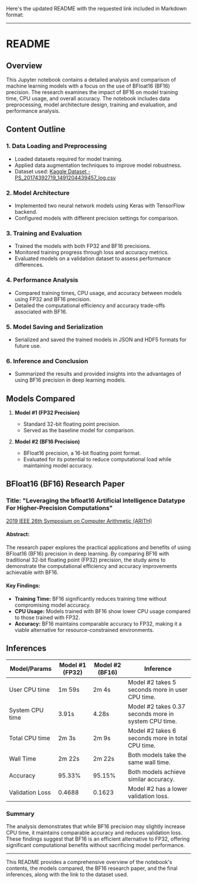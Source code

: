 Here's the updated README with the requested link included in Markdown format:

---

# README

## Overview

This Jupyter notebook contains a detailed analysis and comparison of machine learning models with a focus on the use of BFloat16 (BF16) precision. The research examines the impact of BF16 on model training time, CPU usage, and overall accuracy. The notebook includes data preprocessing, model architecture design, training and evaluation, and performance analysis.

## Content Outline

### 1. Data Loading and Preprocessing
- Loaded datasets required for model training.
- Applied data augmentation techniques to improve model robustness.
- Dataset used: [Kaggle Dataset - PS_20174392719_1491204439457_log.csv](https://www.kaggle.com/datasets/charlesbeauchamp/ps-20174392719-1491204439457-logcsv)

### 2. Model Architecture
- Implemented two neural network models using Keras with TensorFlow backend.
- Configured models with different precision settings for comparison.

### 3. Training and Evaluation
- Trained the models with both FP32 and BF16 precisions.
- Monitored training progress through loss and accuracy metrics.
- Evaluated models on a validation dataset to assess performance differences.

### 4. Performance Analysis
- Compared training times, CPU usage, and accuracy between models using FP32 and BF16 precision.
- Detailed the computational efficiency and accuracy trade-offs associated with BF16.

### 5. Model Saving and Serialization
- Serialized and saved the trained models in JSON and HDF5 formats for future use.

### 6. Inference and Conclusion
- Summarized the results and provided insights into the advantages of using BF16 precision in deep learning models.

## Models Compared

1. **Model #1 (FP32 Precision)**
   - Standard 32-bit floating point precision.
   - Served as the baseline model for comparison.

2. **Model #2 (BF16 Precision)**
   - BFloat16 precision, a 16-bit floating point format.
   - Evaluated for its potential to reduce computational load while maintaining model accuracy.

## BFloat16 (BF16) Research Paper

### Title: "Leveraging the bfloat16 Artificial Intelligence Datatype For Higher-Precision Computations"
[2019 IEEE 26th Symposium on Computer Arithmetic (ARITH)](https://www.kaggle.com/datasets/charlesbeauchamp/ps-20174392719-1491204439457-logcsv)

#### Abstract:
The research paper explores the practical applications and benefits of using BFloat16 (BF16) precision in deep learning. By comparing BF16 with traditional 32-bit floating point (FP32) precision, the study aims to demonstrate the computational efficiency and accuracy improvements achievable with BF16.

#### Key Findings:
- **Training Time:** BF16 significantly reduces training time without compromising model accuracy.
- **CPU Usage:** Models trained with BF16 show lower CPU usage compared to those trained with FP32.
- **Accuracy:** BF16 maintains comparable accuracy to FP32, making it a viable alternative for resource-constrained environments.

## Inferences

| Model/Params     | Model #1 (FP32) | Model #2 (BF16) | Inference                                             |
|------------------|-----------------|-----------------|-------------------------------------------------------|
| User CPU time    | 1m 59s          | 2m 4s           | Model #2 takes 5 seconds more in user CPU time.       |
| System CPU time  | 3.91s           | 4.28s           | Model #2 takes 0.37 seconds more in system CPU time.  |
| Total CPU time   | 2m 3s           | 2m 9s           | Model #2 takes 6 seconds more in total CPU time.      |
| Wall Time        | 2m 22s          | 2m 22s          | Both models take the same wall time.                  |
| Accuracy         | 95.33%          | 95.15%          | Both models achieve similar accuracy.                 |
| Validation Loss  | 0.4688          | 0.1623          | Model #2 has a lower validation loss.                 |

### Summary
The analysis demonstrates that while BF16 precision may slightly increase CPU time, it maintains comparable accuracy and reduces validation loss. These findings suggest that BF16 is an efficient alternative to FP32, offering significant computational benefits without sacrificing model performance.

---

This README provides a comprehensive overview of the notebook's contents, the models compared, the BF16 research paper, and the final inferences, along with the link to the dataset used.
